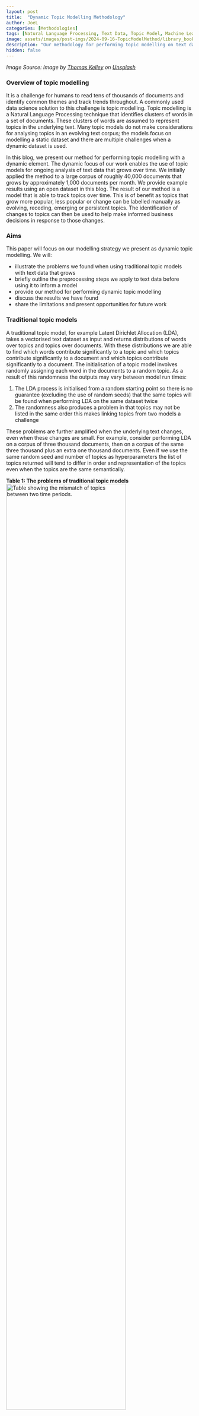 ```yaml
---
layout: post
title:  "Dynamic Topic Modelling Methodology"
author: JoeL
categories: [Methodologies]
tags: [Natural Language Processing, Text Data, Topic Model, Machine Learning]
image: assets/images/post-imgs/2024-09-16-TopicModelMethod/library_books.jpg
description: "Our methodology for performing topic modelling on text data that grows over time."
hidden: false
---
```


*Image Source: Image by <a href="https://unsplash.com/@thkelley?utm_content=creditCopyText&utm_medium=referral&utm_source=unsplash">Thomas Kelley</a> on <a href="https://unsplash.com/photos/books-filed-on-bookshelf-hHL08lF7Ikc?utm_content=creditCopyText&utm_medium=referral&utm_source=unsplash">Unsplash</a>*
  
### Overview of topic modelling
It is a challenge for humans to read tens of thousands of documents and identify common themes and track trends throughout. A commonly used data science solution to this challenge is topic modelling. Topic modelling is a Natural Language Processing technique that identifies clusters of words in a set of documents. These clusters of words are assumed to represent topics in the underlying text. Many topic models do not make considerations for analysing topics in an evolving text corpus; the models focus on modelling a static dataset and there are multiple challenges when a dynamic dataset is used.

In this blog, we present our method for performing topic modelling with a dynamic element. The dynamic focus of our work enables the use of topic models for ongoing analysis of text data that grows over time. We initially applied the method to a large corpus of roughly 40,000 documents that grows by approximately 1,000 documents per month. We provide example results using an open dataset in this blog. The result of our method is a model that is able to track topics over time. This is of benefit as topics that grow more popular, less popular or change can be labelled manually as evolving, receding, emerging or persistent topics. The identification of changes to topics can then be used to help make informed business decisions in response to those changes.

### Aims
This paper will focus on our modelling strategy we present as dynamic topic modelling. We will:

* illustrate the problems we found when using traditional topic models with text data that grows
* briefly outline the preprocessing steps we apply to text data before using it to inform a model
* provide our method for performing dynamic topic modelling
* discuss the results we have found
* share the limitations and present opportunities for future work

### Traditional topic models
A traditional topic model, for example Latent Dirichlet Allocation (LDA), takes a vectorised text dataset as input and returns distributions of words over topics  and topics over documents. With these distributions we are able to find which words contribute significantly to a topic and which topics contribute significantly to a document and which topics contribute significantly to a document.  The initialisation of a topic model involves randomly assigning each word in the documents to a random topic. As a result of this randomness the outputs may vary between model run times:

1.	The LDA process is initialised from a random starting point so there is no guarantee (excluding the use of random seeds) that the same topics will be found when performing LDA on the same dataset twice
2.	The randomness also produces a problem in that topics may not be listed in the same order this makes linking topics from two models a challenge

These problems are further amplified when the underlying text changes, even when these changes are small. For example, consider performing LDA on a corpus of three thousand documents, then on a corpus of the same three thousand plus an extra one thousand documents. Even if we use the same random seed and number of topics as hyperparameters the list of topics returned will tend to differ in order and representation of the topics even when the topics are the same semantically.

**Table 1: The problems of traditional topic models**
<img class="featured-image img-fluid" width="80%" height="auto" src="{{ site.basurl }}/assets/images/post-imgs/2024-09-16-TopicModelMethod/tm-problems.PNG" alt="Table showing the mismatch of topics between two time periods.">

In the example above when performing an analysis of these topics it is difficult to see that Model 1 topic 1 and Model 2 topic 3 are likely to be the same topic. Further, when performing topic modelling at scale with a large number of topics this issue is amplified, making it  hard to label topics as emerging, persistent or receding through time. Even in cases where the same word lists appear at the same index the topic they represent may be slightly different in terms of the underlying word distribution.

We note that approaches to performing topic modelling with temporal data do exist in the literature, [Dynamic LDA](https://mimno.infosci.cornell.edu/info6150/readings/dynamic_topic_models.pdf) being one example. However, these approaches focus on a single static data with a temporal element attached and so the text corpus is fixed. The problem we aim to address is performing topic modelling on one dataset at a given time point, then adding to that data (and in all likelihood changing the corpus), creating a second model and assessing how  topics have changed. 

### Preparing text data for topic modelling
We apply standard text cleaning approaches to the text data used by our model:

*	tokenisation
*	lemmatisation
*	stop word removal

We then apply a Term Frequency-Inverse Document Frequency (TF-IDF) vectorisation to the text data. TF-IDF vectors represent each document as a series of numbers based on the use of the words within and between documents. Words that are used commonly throughout all documents are weighted with low values, as are words that are rarely used. Words that are used commonly in a subset of documents are weighted highly. This is why TF-IDF is commonly used in topic modelling as words commonly used in a subset of documents likely represent topics. 

### Dynamic topic modelling
To present our method we consider a dataset with four time periods, each containing one thousand documents. We begin by building a traditional LDA model with the first two time periods of data. We then extract the word-topic matrix of this model that consist of a word-topic vector for each word in the corpus. The word-topic matrix is a Nxk array where N is the number of words in the corpus and k is the number of topics used. A word topic-vector represents how much a given word contributes to a topic. 

We now consider the second time period. We apply a sliding window approach; in the new time period we use both time period two and time period three to inform an LDA model. This sliding window enables us to consider a large volume of text over time, and further grounds the topics found by model two with those found by model one as they are still in the data. We then apply the word-topic matrix extracted from model one to the second model as word priors. These priors effectively bias the model toward finding the same topic at the same index. Biasing replaces the randomness in the model initialisation above for the words that have priors to apply. For words that are present between model 1 and model 2 their initial topic distributions in model 2 will be replaced by the final distributions of words over topics from model 1. Returning to Figure 1 above, this addresses the data linkage problem and makes it more likely that the model two outputs correspond to the outputs of model one. We again extract the word-topic matrix from this model.

Finally, we consider periods three and four. We build a third model informed by period three and period four. We apply the word-topic matrix from the second model as a word prior to the third model.  By chaining models together using word-topic matrices as word priors, we can expect a few possible scenarios. Firstly, word-topic vectors will converge on any topics that still exist in the subsequent model resulting in a topic having the same index in both models. Secondly, topics that are similar will also maintain index as the word-topic vectors converge on the related distribution. Finally, if a topic is no longer prevalent in the second model, the word-topic distribution will diverge away from the prior and converge on a new topic.


**Figure 1: Overview of dynamic topic model, three time periods**
<img class="featured-image img-fluid" width="75%" height="auto" src="{{ site.basurl }}/assets/images/post-imgs/2024-09-16-TopicModelMethod/tm-process.png" alt="Outline of process described above.">

### Results
For evaluation in this blog we use a publicly available dataset from [Kaggle](https://www.kaggle.com/datasets/rmisra/news-category-dataset). We take the news data from Kaggle and separate into two overlapping time periods:

* 01/01/2015 to 01/03/2015
* 01/02/2015 to 01/04/2015

**Table 2: Topic examples from Kaggle data**

<img class="featured-image img-fluid" src="{{ site.basurl }}/assets/images/post-imgs/2024-09-16-TopicModelMethod/topicsOverTime.png" alt="Table showing the mismatch of topics between two time periods.">

Using the example topics and their topic ID above we can identify emerging, receding and evolving topics. Over time we would expect to see topics that recede eventually be replaced by new topics that are more common across the documents. As an example we compare topics five and six. Topic five is evolving, growing in popularity and becoming more general to be about development in industry. Compared to topic six which is persistent in both size and word use.

We also report the CV Coherence for each of the two topic models produced. The CV Coherence is a measure of semantic similarity between words of a topic, it ranges from 0 to 1. Coherence is commonly used to judge the performance of topic models, with higher scores indicating more human-intepretable topics. For the first time period above we report a coherence of 0.618. For the second period we report a coherence of 0.625. 

### Limitations and future work
The code used for this project along with the example applied to Kaggle data is available on our GitHub. The limitations of the modelling approach are:

* we have not performed benchmarking or analysis of the optimal sliding window size due to the scope of our project having a set sliding window to apply, it is recommended that this window size is optimised based on the number of documents per time period
* experimentation is required between datasets to find the optimal bias vector size, for example applying the entire word-topic vector as biases ensures every word in the period 1 corpus is accounted for but using just 50 words may be preferred to reduce the bias or increase speed
* for our problem an LDA model was sufficient and whilst we experimented with Non-Negative Matrix Factorisation (NMF) we applied the LDA model predominantly due to its ability to handle biases
* applying biases has a risk that words that appear in period 2 were not present in the bias from period 1, in this case these words are placed randomly in space in the second model, so in some cases may not be placed optimally immediately in period 2. This is not a problem when words are not present between period 1 and 2
* when deploying as a process it is recommended that after many biased time periods a new unbiased model is built for comparison or use.

We have presented our work on dynamic topic models for others to use and extend the method. There is room for further exploration with modelling topics through time and we look forward to publishing further experimentations in the future. 
